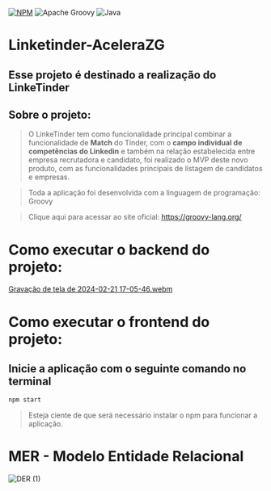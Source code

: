 [![NPM](https://img.shields.io/npm/l/react)](https://github.com/Dev-JeanCharles/LinkeTinder-AceleraZG/blob/master/LICENSE) 
![Apache Groovy](https://img.shields.io/badge/Apache%20Groovy-4298B8.svg?style=for-the-badge&logo=Apache+Groovy&logoColor=white)
![Java](https://img.shields.io/badge/java-%23ED8B00.svg?style=for-the-badge&logo=openjdk&logoColor=white)

# Linketinder-AceleraZG
## Esse projeto é destinado a realização do LinkeTinder

## Sobre o projeto:
> O LinkeTinder tem como funcionalidade principal combinar a funcionalidade de <strong>Match</strong> do Tinder, com o <strong>campo individual de competências do Linkedin</strong>
e também na relação estabelecida entre empresa recrutadora e candidato, foi realizado o MVP deste novo produto, com as funcionalidades principais de listagem de candidatos e empresas.

> Toda a aplicação foi desenvolvida com a linguagem de programação: Groovy

> Clique aqui para acessar ao site oficial: https://groovy-lang.org/

# Como executar o backend do projeto:

[Gravação de tela de 2024-02-21 17-05-46.webm](https://github.com/Dev-JeanCharles/LinkeTinder-AceleraZG/assets/85767415/b907318d-bedb-4cbe-bed6-f3c0ab7fce3c)

# Como executar o frontend do projeto:

## Inicie a aplicação com o seguinte comando no terminal

```sh
npm start 
```

> Esteja ciente de que será necessário instalar o npm para funcionar a aplicação.

# MER - Modelo Entidade Relacional
![DER (1)](https://github.com/Dev-JeanCharles/LinkeTinder-AceleraZG/assets/85767415/7596222f-c9fd-43b7-8a37-6c93fb30371e)


